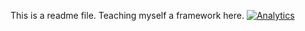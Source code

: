 This is a readme file. Teaching myself a framework here. 
[![Analytics](https://ga-beacon.appsport.com/UA-75405312-1/vinmvc/README)](https://github.com/igrigorik/ga-beacon)
